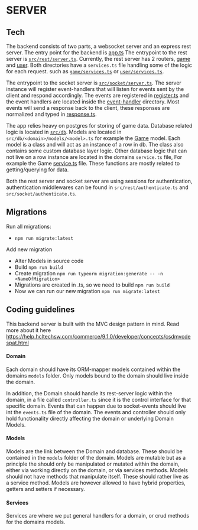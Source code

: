 # SERVER

## Tech
The backend consists of two parts, a websocket server and an express rest server. The entry point for the backend is [app.ts](./src/app.ts)
The entrypoint to the rest server is [`src/rest/server.ts`](./src/rest/server.ts). Currently, the rest server has 2 routers,
[game](./src/rest/game/route.ts) and [user](./src/rest/user/route.ts). Both directories have a `services.ts`
file handling some of the logic for each request. such as [`game/services.ts`](./src/rest/game/services.ts) 
or [`user/services.ts`](./src/rest/user/services.ts).

The entrypoint to the socket server is [`src/socket/server.ts`](./src/socket/server.ts). 
The server instance will register event-handlers that will listen for events sent by the client and 
respond accordingly. The events are registered in [register.ts](./src/socket/events/register.ts) and the event handlers are 
located inside the [event-handler](./src/socket/events/event-handler) directory. Most events will send a 
response back to the client, these responses are normalized and typed in [response.ts](./src/socket/events/response.ts).

The app relies heavy on postgres for storing of game data. Database related logic is located in [`src/db`](./src/db). 
Models are located in `src/db/<domain>/models/<model>.ts` for example the [Game](./src/db/game/models/Game.ts) model.
Each model is a class and will act as an instance of a row in db. The class also contains some custom database layer logic.
Other database logic that can not live on a row instance are located in the domains `service.ts` file, 
For example the Game [service.ts](./src/db/game/services.ts) file. These functions are mostly related to getting/querying for data.

Both the rest server and socket server are using sessions for authentication, authentication middlewares can be found in
`src/rest/authenticate.ts` and `src/socket/authenticate.ts`.


## Migrations
Run all migrations:
- `npm run migrate:latest`

Add new migration
- Alter Models in source code
- Build `npm run build`
- Create migration `npm run typeorm migration:generate -- -n <NameOfMigration>`
- Migrations are created in .ts, so we need to build `npm run build`
- Now we can run our new migration `npm run migrate:latest`

## Coding guidelines
This backend server is built with the MVC design pattern in mind. Read more about it here https://help.hcltechsw.com/commerce/9.1.0/developer/concepts/csdmvcdespat.html

#### Domain
Each domain should have its ORM-mapper models contained within the domains `models` folder. Only models bound
to the domain should live inside the domain.

In addition, the Domain should handle its rest-server logic within the domain, in a file called `controller.ts`
since it is the control interface for that specific domain. Events that can happen due to socket-events should
live int the `events.ts` file of the domain. The events and controller should only hold functionality directly 
affecting the domain or underlying Domain Models.

#### Models
Models are the link between the Domain and database. These should be contained in the `models` folder of the domain.
Models are mutable but as a principle the should only be manipulated or mutated within the domain, either via 
working directly on the domain, or via services methods. Models should not have methods that manipulate itself.
These should rather live as a service method. Models are however allowed to have hybrid properties, getters 
and setters if necessary.

#### Services
Services are where we put general handlers for a domain, or crud methods for the domains models.
